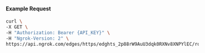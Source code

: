 <!-- Code generated for API Clients. DO NOT EDIT. -->

#### Example Request

```bash
curl \
-X GET \
-H "Authorization: Bearer {API_KEY}" \
-H "Ngrok-Version: 2" \
https://api.ngrok.com/edges/https/edghts_2p88rW9AuU3dqk0RXNv8XNPYlEC/routes/edghtsrt_2p88rXyy2PDtCrE5hFoH2JuS4nG/compression
```
